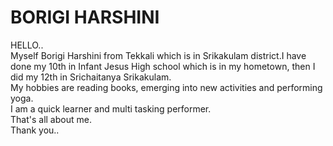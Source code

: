 # BORIGI HARSHINI  
HELLO..  
Myself Borigi Harshini from Tekkali which is in Srikakulam district.I have done my 10th in Infant Jesus High school which is in my hometown, then I did my 12th in Srichaitanya Srikakulam.  
My hobbies are reading books, emerging into new activities and performing yoga.  
I am a quick learner and multi tasking performer.  
That's all about me.  
Thank you..  

